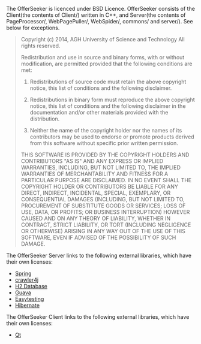 The OfferSeeker is licenced under BSD Licence. OfferSeeker consists of the Client(the contents of Client/) written in C++, and Server(the contents of PageProcessor/, WebPagePuller/, WebSpider/, commons/ and server/). See below for exceptions.
>Copyright (c) 2014, AGH University of Science and Technology
>All rights reserved.
> 
>Redistribution and use in source and binary forms, with or without modification, are permitted provided that the following   conditions are met:
>
>1. Redistributions of source code must retain the above copyright notice, this list of conditions and the following disclaimer.
>
>2. Redistributions in binary form must reproduce the above copyright notice, this list of conditions and the following disclaimer in the documentation and/or other materials provided with the distribution.
>
>3. Neither the name of the copyright holder nor the names of its contributors may be used to endorse or promote products derived from this software without specific prior written permission.
>
>THIS SOFTWARE IS PROVIDED BY THE COPYRIGHT HOLDERS AND CONTRIBUTORS "AS IS" AND ANY EXPRESS OR IMPLIED WARRANTIES, INCLUDING, BUT NOT LIMITED TO, THE IMPLIED WARRANTIES OF MERCHANTABILITY AND FITNESS FOR A PARTICULAR PURPOSE ARE DISCLAIMED. IN NO EVENT SHALL THE COPYRIGHT HOLDER OR CONTRIBUTORS BE LIABLE FOR ANY DIRECT, INDIRECT, INCIDENTAL, SPECIAL, EXEMPLARY, OR CONSEQUENTIAL DAMAGES (INCLUDING, BUT NOT LIMITED TO, PROCUREMENT OF SUBSTITUTE GOODS OR SERVICES; LOSS OF USE, DATA, OR PROFITS; OR BUSINESS INTERRUPTION) HOWEVER CAUSED AND ON ANY THEORY OF LIABILITY, WHETHER IN CONTRACT, STRICT LIABILITY, OR TORT (INCLUDING NEGLIGENCE OR OTHERWISE) ARISING IN ANY WAY OUT OF THE USE OF THIS SOFTWARE, EVEN IF ADVISED OF THE POSSIBILITY OF SUCH DAMAGE.

The OfferSeeker Server links to the following external libraries, which have their own licenses:

- [Spring](http://spring.io/)
- [crawler4j](https://code.google.com/p/crawler4j/)
- [H2 Database](http://www.h2database.com/html/main.html)
- [Guava](https://github.com/google/guava)
- [Easytesting](https://github.com/easytesting)
- [Hibernate](http://hibernate.org/)

The OfferSeeker Client links to the following external libraries, which have their own licenses:

- [Qt](http://qt-project.org/)
